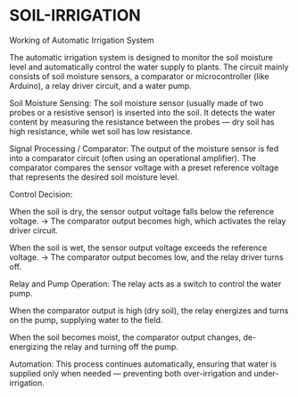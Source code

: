 # SOIL-IRRIGATION
Working of Automatic Irrigation System

The automatic irrigation system is designed to monitor the soil moisture level and automatically control the water supply to plants. The circuit mainly consists of soil moisture sensors, a comparator or microcontroller (like Arduino), a relay driver circuit, and a water pump.

Soil Moisture Sensing:
The soil moisture sensor (usually made of two probes or a resistive sensor) is inserted into the soil. It detects the water content by measuring the resistance between the probes — dry soil has high resistance, while wet soil has low resistance.

Signal Processing / Comparator:
The output of the moisture sensor is fed into a comparator circuit (often using an operational amplifier). The comparator compares the sensor voltage with a preset reference voltage that represents the desired soil moisture level.

Control Decision:

When the soil is dry, the sensor output voltage falls below the reference voltage.
→ The comparator output becomes high, which activates the relay driver circuit.

When the soil is wet, the sensor output voltage exceeds the reference voltage.
→ The comparator output becomes low, and the relay driver turns off.

Relay and Pump Operation:
The relay acts as a switch to control the water pump.

When the comparator output is high (dry soil), the relay energizes and turns on the pump, supplying water to the field.

When the soil becomes moist, the comparator output changes, de-energizing the relay and turning off the pump.

Automation:
This process continues automatically, ensuring that water is supplied only when needed — preventing both over-irrigation and under-irrigation.
